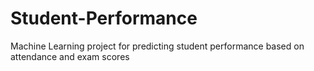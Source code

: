 # Student-Performance
Machine Learning project for predicting student performance based on attendance and exam scores
